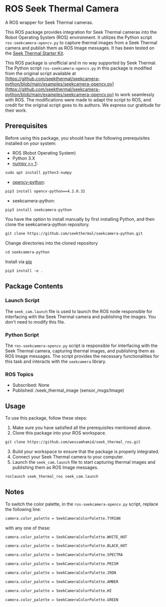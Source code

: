 # ROS Seek Thermal Camera
A ROS wrapper for Seek Thermal cameras.

This ROS package provides integration for Seek Thermal cameras into the Robot Operating System (ROS) environment. It utilizes the Python script `ros-seekcamera-opencv.py` to capture thermal images from a Seek Thermal camera and publish them as ROS Image messages. It has been tested on the [Seek Thermal Starter Kit](https://www.thermal.com/oem.html).

This ROS package is unofficial and in no way supported by Seek Thermal. The Python script `ros-seekcamera-opencv.py` in this package is modified from the original script available at [https://github.com/seekthermal/seekcamera-python/blob/main/examples/seekcamera-opencv.py](https://github.com/seekthermal/seekcamera-python/blob/main/examples/seekcamera-opencv.py) to work seamlessly with ROS. The modifications were made to adapt the script to ROS, and credit for the original script goes to its authors. We express our gratitude for their work.   

## Prerequisites
Before using this package, you should have the following prerequisites installed on your system:
- ROS (Robot Operating System)
- Python 3.X
- [numpy >= 1](https://numpy.org):
```txt
sudo apt install python3-numpy
```
- [opencv-python](https://github.com/opencv/opencv-python):
```txt
pip3 install opencv-python==4.2.0.32
```
- seekcamera-python:
```txt
pip3 install seekcamera-python
```

You have the option to install manually by first installing Python, and then clone the seekcamera-python repository.

```txt
git clone https://github.com/seekthermal/seekcamera-python.git
```

Change directories into the cloned repository

```txt
cd seekcamera-python
```

Install via [pip](https://pypi.org/project/pip)

```txt
pip3 install -e .
```

## Package Contents
### Launch Script
The `seek_cam.launch` file is used to launch the ROS node responsible for interfacing with the Seek Thermal camera and publishing the images. You don't need to modify this file.

### Python Script
The `ros-seekcamera-opencv.py` script is responsible for interfacing with the Seek Thermal camera, capturing thermal images, and publishing them as ROS Image messages. The script provides the necessary functionalities for this task and interacts with the `seekcamera` library.

### ROS Topics
- Subscribed: None
- Published: /seek_thermal_image (sensor_msgs/Image)

## Usage
To use this package, follow these steps:
1. Make sure you have satisfied all the prerequisites mentioned above.
2. Clone this package into your ROS workspace.
```txt
git clone https://github.com/wessamhamid/seek_thermal_ros.git
```
3. Build your workspace to ensure that the package is properly integrated.
4. Connect your Seek Thermal camera to your computer.
5. Launch the `seek_cam.launch` file to start capturing thermal images and publishing them as ROS Image messages.
```txt
roslaunch seek_thermal_ros seek_cam.launch
```

## Notes
To switch the color palette, in the `ros-seekcamera-opencv.py` script, replace the following line:
```txt
camera.color_palette = SeekCameraColorPalette.TYRIAN
```
with any one of these:
```txt
camera.color_palette = SeekCameraColorPalette.WHITE_HOT
```
```txt
camera.color_palette = SeekCameraColorPalette.BLACK_HOT
```
```txt
camera.color_palette = SeekCameraColorPalette.SPECTRA
```
```txt
camera.color_palette = SeekCameraColorPalette.PRISM
```
```txt
camera.color_palette = SeekCameraColorPalette.IRON
```
```txt
camera.color_palette = SeekCameraColorPalette.AMBER
```
```txt
camera.color_palette = SeekCameraColorPalette.HI
```
```txt
camera.color_palette = SeekCameraColorPalette.GREEN
```
